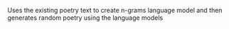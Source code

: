 Uses the existing poetry text to create n-grams language model and then generates random poetry using the language models
